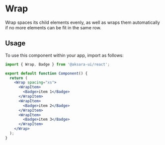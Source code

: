 # Wrap

Wrap spaces its child elements evenly, as well as wraps them automatically if no more elements can be fit in the same row.

## Usage

To use this component within your app, import as follows:

```jsx
import { Wrap, Badge } from '@aksara-ui/react';

export default function Component() {
  return (
    <Wrap spacing="xs">
      <WrapItem>
        <Badge>item 1</Badge>
      </WrapItem>
      <WrapItem>
        <Badge>item 2</Badge>
      </WrapItem>
      <WrapItem>
        <Badge>item 3</Badge>
      </WrapItem>
    </Wrap>
  );
}
```
